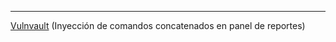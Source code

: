 
------------
[Vulnvault](/Maquinas%20De%20Dockerlabs/Maquinas%20Faciles/Vulnvault.md) (Inyección de comandos concatenados en panel de reportes)